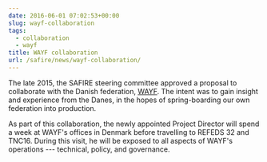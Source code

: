 ```yaml
--- 
date: 2016-06-01 07:02:53+00:00
slug: wayf-collaboration
tags: 
  - collaboration
  - wayf
title: WAYF collaboration
url: /safire/news/wayf-collaboration/
---
```


The late 2015, the SAFIRE steering committee approved a proposal to collaborate with the Danish federation, [WAYF](http://www.wayf.dk/). The intent was to gain insight and experience from the Danes, in the hopes of spring-boarding our own federation into production.

As part of this collaboration, the newly appointed Project Director will spend a week at WAYF's offices in Denmark before travelling to REFEDS 32 and TNC16. During this visit, he will be exposed to all aspects of WAYF's operations --- technical, policy, and governance.
